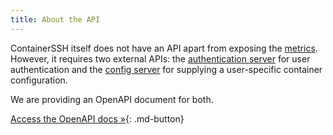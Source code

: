 ```yaml
---
title: About the API
---
```


ContainerSSH itself does not have an API apart from exposing the [metrics](../advanced/metrics.md). However, it requires two external APIs: the [authentication server](../getting-started/authserver.md) for user authentication and the [config server](../getting-started/configserver.md) for supplying a user-specific container configuration.

We are providing an OpenAPI document for both.

[Access the OpenAPI docs »](authconfig/){: .md-button}
